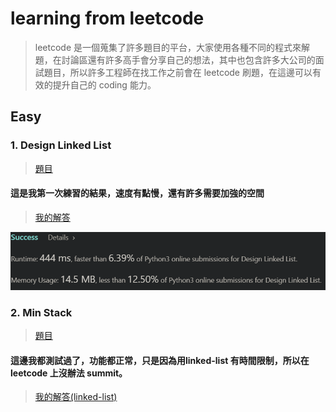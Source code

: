 # learning from leetcode 
> leetcode 是一個蒐集了許多題目的平台，大家使用各種不同的程式來解題，在討論區還有許多高手會分享自己的想法，其中也包含許多大公司的面試題目，所以許多工程師在找工作之前會在 leetcode 刷題，在這邊可以有效的提升自己的 coding 能力。
## Easy
### 1. Design Linked List
> [題目](https://leetcode.com/problems/design-linked-list/)
#### 這是我第一次練習的結果，速度有點慢，還有許多需要加強的空間
> [我的解答](https://github.com/aaron1aaron2/my-learning-note/blob/master/leet%20code/Design-Linked-List)

![](/leet%20code/Submitted/Design_Linked_List_1.PNG)

### 2. Min Stack
> [題目](https://leetcode.com/problems/min-stack/)
#### 這邊我都測試過了，功能都正常，只是因為用linked-list 有時間限制，所以在 leetcode 上沒辦法 summit。
> [我的解答(linked-list)](https://github.com/aaron1aaron2/my-learning-note/blob/master/leet%20code/Min%20Stack(linked-list))

